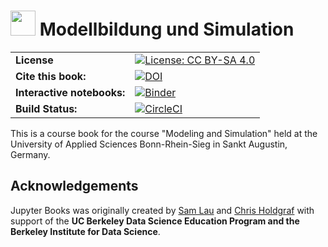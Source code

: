 # <img src="content/images/logo/favicon.ico" width=40 /> Modellbildung und Simulation

| | |
|--|--|
| **License** | [![License: CC BY-SA 4.0](https://upload.wikimedia.org/wikipedia/commons/d/d0/CC-BY-SA_icon.svg)](https://creativecommons.org/licenses/by-sa/4.0/) |
| **Cite this book:** | [![DOI](https://zenodo.org/badge/DOI/10.5281/zenodo.2560551.svg)](https://doi.org/10.5281/zenodo.2560551) |
| **Interactive notebooks:** | [![Binder](https://mybinder.org/badge_logo.svg)](https://mybinder.org/v2/gh/joergbrech/Modellbildung-und-Simulation/master?urlpath=lab/tree/content) |
| **Build Status:** | [![CircleCI](https://circleci.com/gh/joergbrech/Modellbildung-und-Simulation.svg?style=svg)](https://circleci.com/gh/joergbrech/Modellbildung-und-Simulation) |

This is a course book for the course "Modeling and Simulation" held at the University of Applied Sciences Bonn-Rhein-Sieg in Sankt Augustin, Germany. 

## Acknowledgements

Jupyter Books was originally created by [Sam Lau][sam] and [Chris Holdgraf][chris]
with support of the **UC Berkeley Data Science Education Program and the Berkeley
Institute for Data Science**.

[sam]: http://www.samlau.me/
[chris]: https://predictablynoisy.com
